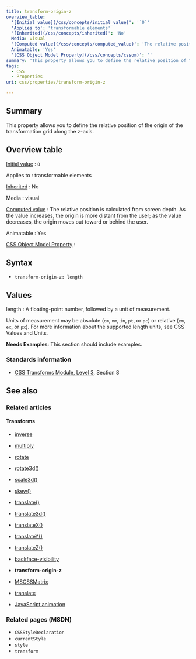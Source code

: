 ```yaml
---
title: transform-origin-z
overview_table:
  '[Initial value](/css/concepts/initial_value)': '`0`'
  'Applies to': 'transformable elements'
  '[Inherited](/css/concepts/inherited)': 'No'
  Media: visual
  '[Computed value](/css/concepts/computed_value)': 'The relative position is calculated from screen depth. As the value increases, the origin is more distant from the user; as the value decreases, the origin moves out toward or behind the user.'
  Animatable: 'Yes'
  '[CSS Object Model Property](/css/concepts/cssom)': ''
summary: 'This property allows you to define the relative position of the origin of the transformation grid along the z-axis.'
tags:
  - CSS
  - Properties
uri: css/properties/transform-origin-z

---
```

## Summary

This property allows you to define the relative position of the origin of the transformation grid along the z-axis.

## Overview table

[Initial value](/css/concepts/initial_value)
:   `0`

Applies to
:   transformable elements

[Inherited](/css/concepts/inherited)
:   No

Media
:   visual

[Computed value](/css/concepts/computed_value)
:   The relative position is calculated from screen depth. As the value increases, the origin is more distant from the user; as the value decreases, the origin moves out toward or behind the user.

Animatable
:   Yes

[CSS Object Model Property](/css/concepts/cssom)
:

## Syntax

-   `transform-origin-z: length`

## Values

length
:   A floating-point number, followed by a unit of measurement.

Units of measurement may be absolute (`cm`, `mm`, `in`, `pt`, or `pc`) or relative (`em`, `ex`, or `px`). For more information about the supported length units, see CSS Values and Units.

**Needs Examples**: This section should include examples.

### Standards information

-   [CSS Transforms Module, Level 3](http://go.microsoft.com/fwlink/p/?LinkID=223145), Section 8

## See also

### Related articles

#### Transforms

-   [inverse](/css/cssom/MSCSSMatrix/methods/inverse)

-   [multiply](/css/cssom/MSCSSMatrix/methods/multiply)

-   [rotate](/css/cssom/MSCSSMatrix/methods/rotate)

-   [rotate3d()](/css/functions/rotate3d())

-   [scale3d()](/css/functions/scale3d())

-   [skew()](/css/functions/skew())

-   [translate()](/css/functions/translate())

-   [translate3d()](/css/functions/translate3d())

-   [translateX()](/css/functions/translateX())

-   [translateY()](/css/functions/translateY())

-   [translateZ()](/css/functions/translateZ())

-   [backface-visibility](/css/properties/backface-visibility)

-   **transform-origin-z**

-   [MSCSSMatrix](/css/transforms/MSCSSMatrix)

-   [translate](/css/transforms/MSCSSMatrix/translate)

-   [JavaScript animation](/tutorials/animation_in_javascript_2)

### Related pages (MSDN)

-   `CSSStyleDeclaration`
-   `currentStyle`
-   `style`
-   `transform`
